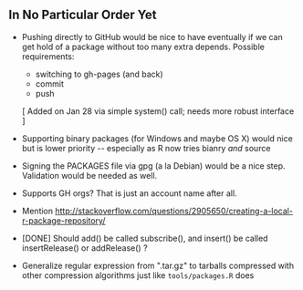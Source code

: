 
## In No Particular Order Yet

- Pushing directly to GitHub would be nice to have eventually if we can get
  hold of a package without too many extra depends. Possible requirements:
  + switching to gh-pages (and back)
  + commit
  + push
  
  [ Added on Jan 28 via simple system() call; needs more robust interface ]

- Supporting binary packages (for Windows and maybe OS X) would nice but is
  lower priority -- especially as R now tries bianry _and_ source

- Signing the PACKAGES file via gpg (a la Debian) would be a nice
  step. Validation would be needed as well.

- Supports GH orgs? That is just an account name after all.

- Mention http://stackoverflow.com/questions/2905650/creating-a-local-r-package-repository/

- [DONE] Should add() be called subscribe(), and insert() be called insertRelease()
  or addRelease() ?

- Generalize regular expression from ".tar.gz" to tarballs compressed with
  other compression algorithms just like `tools/packages.R` does
